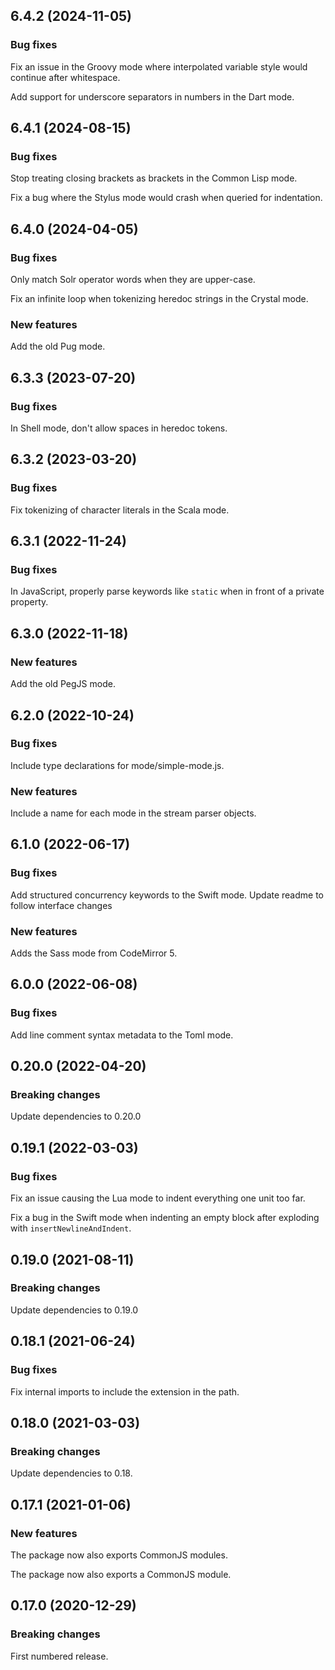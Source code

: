 ## 6.4.2 (2024-11-05)

### Bug fixes

Fix an issue in the Groovy mode where interpolated variable style would continue after whitespace.

Add support for underscore separators in numbers in the Dart mode.

## 6.4.1 (2024-08-15)

### Bug fixes

Stop treating closing brackets as brackets in the Common Lisp mode.

Fix a bug where the Stylus mode would crash when queried for indentation.

## 6.4.0 (2024-04-05)

### Bug fixes

Only match Solr operator words when they are upper-case.

Fix an infinite loop when tokenizing heredoc strings in the Crystal mode.

### New features

Add the old Pug mode.

## 6.3.3 (2023-07-20)

### Bug fixes

In Shell mode, don't allow spaces in heredoc tokens.

## 6.3.2 (2023-03-20)

### Bug fixes

Fix tokenizing of character literals in the Scala mode.

## 6.3.1 (2022-11-24)

### Bug fixes

In JavaScript, properly parse keywords like `static` when in front of a private property.

## 6.3.0 (2022-11-18)

### New features

Add the old PegJS mode.

## 6.2.0 (2022-10-24)

### Bug fixes

Include type declarations for mode/simple-mode.js.

### New features

Include a name for each mode in the stream parser objects.

## 6.1.0 (2022-06-17)

### Bug fixes

Add structured concurrency keywords to the Swift mode. Update readme to follow interface changes

### New features

Adds the Sass mode from CodeMirror 5.

## 6.0.0 (2022-06-08)

### Bug fixes

Add line comment syntax metadata to the Toml mode.

## 0.20.0 (2022-04-20)

### Breaking changes

Update dependencies to 0.20.0

## 0.19.1 (2022-03-03)

### Bug fixes

Fix an issue causing the Lua mode to indent everything one unit too far.

Fix a bug in the Swift mode when indenting an empty block after exploding with `insertNewlineAndIndent`.

## 0.19.0 (2021-08-11)

### Breaking changes

Update dependencies to 0.19.0

## 0.18.1 (2021-06-24)

### Bug fixes

Fix internal imports to include the extension in the path.

## 0.18.0 (2021-03-03)

### Breaking changes

Update dependencies to 0.18.

## 0.17.1 (2021-01-06)

### New features

The package now also exports CommonJS modules.

The package now also exports a CommonJS module.

## 0.17.0 (2020-12-29)

### Breaking changes

First numbered release.

